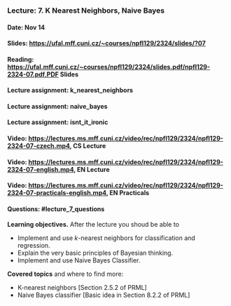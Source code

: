 ### Lecture: 7. K Nearest Neighbors, Naive Bayes
#### Date: Nov 14
#### Slides: https://ufal.mff.cuni.cz/~courses/npfl129/2324/slides/?07
#### Reading: https://ufal.mff.cuni.cz/~courses/npfl129/2324/slides.pdf/npfl129-2324-07.pdf,PDF Slides
#### Lecture assignment: k_nearest_neighbors
#### Lecture assignment: naive_bayes
#### Lecture assignment: isnt_it_ironic
#### Video: https://lectures.ms.mff.cuni.cz/video/rec/npfl129/2324/npfl129-2324-07-czech.mp4, CS Lecture
#### Video: https://lectures.ms.mff.cuni.cz/video/rec/npfl129/2324/npfl129-2324-07-english.mp4, EN Lecture
#### Video: https://lectures.ms.mff.cuni.cz/video/rec/npfl129/2324/npfl129-2324-07-practicals-english.mp4, EN Practicals
#### Questions: #lecture_7_questions

**Learning objectives.** After the lecture you shoud be able to

- Implement and use $k$-nearest neighbors for classification and regression.
- Explain the very basic principles of Bayesian thinking.
- Implement and use Naive Bayes Classifier.


**Covered topics** and where to find more:

- K-nearest neighbors [Section 2.5.2 of PRML]
- Naive Bayes classifier [Basic idea in Section 8.2.2 of PRML]
